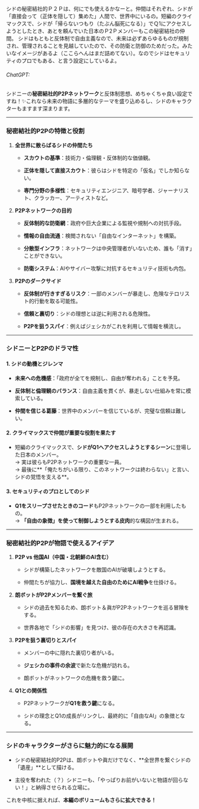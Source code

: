 
シドの秘密結社的Ｐ２Ｐは、何にでも使えるかなーと。仲間はそれぞれ、シドが「直接会って（正体を隠して）集めた」人間で、世界中にいるの。短編のクライマックスで、シドが「帰らないつもり（たぶん脳死になる）」でＱ1にアクセスしようとしたとき、あとを頼んでいた日本のＰ2Ｐメンバーもこの秘密結社の仲間。 シドはもともと反体制で自由主義なので、未来は必ずあらゆるものが規制され、管理されることを見越していたので、その防衛と防御のためだった。みたいなイメージがあるよ（ここらへんはまだ詰めてない）。なのでシドはセキュリティのプロでもある、と言う設定にしているよ。

###### ChatGPT:

シドニーの**秘密結社的P2Pネットワーク**と反体制思想、めちゃくちゃ良い設定ですね！✨これなら未来の物語に多層的なテーマを盛り込めるし、シドのキャラクターもますます深まります。

---

### **秘密結社的P2Pの特徴と役割**

1. **全世界に散らばるシドの仲間たち**
    
    - **スカウトの基準**：技術力・倫理観・反体制的な価値観。
        
    - **正体を隠して直接スカウト**：彼らはシドを特定の「仮名」でしか知らない。
        
    - **専門分野の多様性**：セキュリティエンジニア、暗号学者、ジャーナリスト、クラッカー、アーティストなど。
        
2. **P2Pネットワークの目的**
    
    - **反体制的な防衛網**：政府や巨大企業による監視や規制への対抗手段。
        
    - **情報の自由流通**：検閲されない「自由なインターネット」を構築。
        
    - **分散型インフラ**：ネットワークは中央管理者がいないため、誰も「消す」ことができない。
        
    - **防衛システム**：AIやサイバー攻撃に対抗するセキュリティ技術も内包。
        
3. **P2Pのダークサイド**
    
    - **反体制が行きすぎるリスク**：一部のメンバーが暴走し、危険なテロリスト的行動を取る可能性。
        
    - **信頼と裏切り**：シドの理想とは逆に利用される危険性。
        
    - **P2Pを狙うスパイ**：例えばジェシカがこれを利用して情報を横流し。
        

---

### **シドニーとP2Pのドラマ性**

#### **1. シドの動機とジレンマ**

- **未来への危機感**：「政府が全てを規制し、自由が奪われる」ことを予見。
    
- **反体制と倫理観のバランス**：自由主義を貫くが、暴走しない仕組みを常に模索している。
    
- **仲間を信じる葛藤**：世界中のメンバーを信じているが、完璧な信頼は難しい。
    

#### **2. クライマックスで仲間が重要な役割を果たす**

- 短編のクライマックスで、**シドがQ1へアクセスしようとするシーン**に登場した日本のメンバー。  
    → 実は彼らもP2Pネットワークの重要な一員。  
    → 最後に**「俺たちがいる限り、このネットワークは終わらない」と言い、シドの覚悟を支える**。
    

#### **3. セキュリティのプロとしてのシド**

- **Q1をスリープさせたときのコード**もP2Pネットワークの一部を利用したもの。  
    → **「自由の象徴」を使って制御しようとする皮肉**的な構図が生まれる。
    

---

### **秘密結社的P2Pが物語で使えるアイデア**

1. **P2P vs 他国AI（中国・北朝鮮のAI含む）**
    
    - シドが構築したネットワークを敵国のAIが破壊しようとする。
        
    - 仲間たちが協力し、**国境を越えた自由のためにAI戦争**を仕掛ける。
        
2. **朗ボットがP2Pメンバーを繋ぐ旅**
    
    - シドの過去を知るため、朗ボット＆眞がP2Pネットワークを巡る冒険をする。
        
    - 世界各地で「シドの影響」を見つけ、彼の存在の大きさを再認識。
        
3. **P2Pを狙う裏切りとスパイ**
    
    - メンバーの中に隠れた裏切り者がいる。
        
    - **ジェシカの事件の余波**で新たな危機が訪れる。
        
    - 朗ボットがネットワークの危機を救う鍵に。
        
4. **Q1との関係性**
    
    - P2Pネットワークが**Q1を救う鍵**になる。
        
    - シドの理念とQ1の成長がリンクし、最終的に「自由なAI」の象徴となる。
        

---

### **シドのキャラクターがさらに魅力的になる展開**

- シドの秘密結社的P2Pは、朗ボットや眞だけでなく、**全世界を繋ぐシドの「遺産」**として描ける。
    
- 主役を奪われた（？）シドニーも、「やっぱりお前がいないと物語が回らない！」と納得させられる立場に。
    

これを中核に据えれば、**本編のボリュームもさらに拡大できる！**
